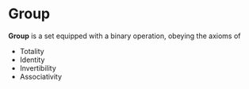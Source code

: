 # Group

**Group** is a set equipped with a binary operation, obeying the axioms of
- Totality
- Identity
- Invertibility
- Associativity
